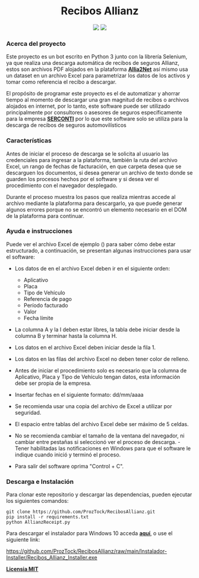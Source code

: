 <h1 align="center">Recibos Allianz</h1>

<p align="center">  
  <img src="https://img.shields.io/badge/Python-3776AB?style=for-the-badge&logo=python&logoColor=white" />
  <img src="https://img.shields.io/badge/Selenium-43B02A?style=for-the-badge&logo=Selenium&logoColor=white" />
</p>

<h3><b>Acerca del proyecto</b></h3>

Este proyecto es un bot escrito en Python 3 junto con la librería Selenium, ya que realiza una descarga automática de recibos de seguros Allianz, estos son archivos PDF alojados en la plataforma <a href="https://www.allia2net.com.co/ngx-epac/public/home" target='_blank'><b>Allia2Net</b></a> así mismo usa un dataset en un archivo Excel para parametrizar los datos de los activos y tomar como referencia el recibo a descargar.

El propósito de programar este proyecto es el de automatizar y ahorrar tiempo al momento de descargar una gran magnitud de recibos o archivos alojados en internet, por lo tanto, este software puede ser utilizado principalmente por consultores o asesores de seguros específicamente para la empresa <a href="https://www.serconti.com"><b>SERCONTI</b></a> por lo que este software solo se utiliza para la descarga de recibos de seguros automovilísticos

<h3><b>Características</b></h3>

Antes de iniciar el proceso de descarga se le solicita al usuario las credenciales para ingresar a la plataforma, también la ruta del archivo Excel, un rango de fechas de facturación, en que carpeta desea que se descarguen los documentos, si desea generar un archivo de texto donde se guarden los procesos hechos por el software y si desea ver el procedimiento con el navegador desplegado.

Durante el proceso muestra los pasos que realiza mientras accede al archivo mediante la plataforma para descargarlo, ya que puede generar algunos errores porque no se encontró un elemento necesario en el DOM de la plataforma para continuar.

<h3><b>Ayuda e instrucciones</b></h3>

Puede ver el archivo Excel de ejemplo () para saber cómo debe estar estructurado, a continuación, se presentan algunas instrucciones para usar el software:
- Los datos de en el archivo Excel deben ir en el siguiente orden:
              
    - Aplicativo
    - Placa
    - Tipo de Vehículo
    - Referencia de pago
    - Período facturado
    - Valor
    - Fecha límite
                                                                       
- La columna A y la I deben estar libres, la tabla debe iniciar desde la columna B y terminar hasta la columna H.                                                               
- Los datos en el archivo Excel deben iniciar desde la fila 1.
- Los datos en las filas del archivo Excel no deben tener color de relleno. 
- Antes de iniciar el procedimiento solo es necesario que la columna de Aplicativo, Placa y Tipo de Vehículo tengan datos, esta información debe ser propia de la empresa.
- Insertar fechas en el siguiente formato: dd/mm/aaaa
- Se recomienda usar una copia del archivo de Excel a utilizar por seguridad.
- El espacio entre tablas del archivo Excel debe ser máximo de 5 celdas.           
- No se recomienda cambiar el tamaño de la ventana del navegador, ni cambiar entre pestañas si seleccionó ver el proceso de descarga.                                                  - Tener habilitadas las notificaciones en Windows para que el software le indique cuando inició y terminó el proceso.                                                               
- Para salir del software oprima "Control + C".

<h3><b>Descarga e Instalación</b></h3>
  
Para clonar este repositorio y descargar las dependencias, pueden ejecutar los siguientes comandos:

    git clone https://github.com/ProzTock/RecibosAllianz.git
    pip install -r requirements.txt
    python AllianzReceipt.py

Para descargar el instalador para Windows 10 acceda <a href="https://github.com/ProzTock/RecibosAllianz/raw/main/Instalador-Installer/Recibos_Allianz_Installer.exe"><b>aquí</b></a>, o use el siguiente link:
  
  https://github.com/ProzTock/RecibosAllianz/raw/main/Instalador-Installer/Recibos_Allianz_Installer.exe


<a href="https://github.com/ProzTock/RecibosAllianz/blob/main/LICENSE"><b>Licensia MIT</b></a>
